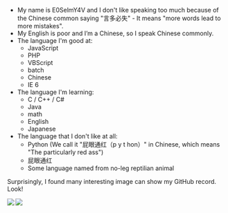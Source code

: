 - My name is E0SelmY4V and I don't like speaking too much because of the Chinese common saying "言多必失" - It means "more words lead to more mistakes".
- My English is poor and I’m a Chinese, so I speak Chinese commonly.
- The language I'm good at:
  - JavaScript
  - PHP
  - VBScript
  - batch
  - Chinese
  - IE 6
- The language I'm learning:
  - C / C++ / C#
  - Java
  - math
  - English
  - Japanese
- The language that I don't like at all:
  - Python (We call it "屁眼通红（p y t hon）" in Chinese, which means "The particularly red ass")
  - 屁眼通红
  - Some language named from no-leg reptilian animal

Surprisingly, I found many interesting image can show my GitHub record. Look!

<img align="left" src="https://github-readme-stats.vercel.app/api?username=E0SelmY4V">

<img align="center" src="https://github-readme-stats.vercel.app/api/top-langs/?username=E0SelmY4V">

<!---
E0SelmY4V/E0SelmY4V is a ✨ special ✨ repository because its `README.md` (this file) appears on your GitHub profile.
You can click the Preview link to take a look at your changes.
--->
